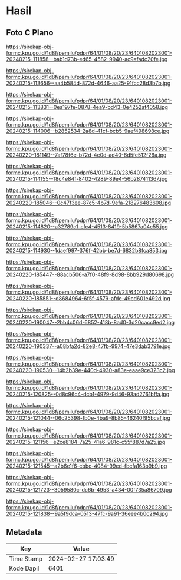 # Hasil

## Foto C Plano

https://sirekap-obj-formc.kpu.go.id/1d8f/pemilu/pdpr/64/01/08/20/23/6401082023001-20240215-111858--bab1d73b-ed65-4582-9940-ac9afadc20fe.jpg

https://sirekap-obj-formc.kpu.go.id/1d8f/pemilu/pdpr/64/01/08/20/23/6401082023001-20240215-113656--aa4b584d-872d-4646-aa25-91fcc28d3b7b.jpg

https://sirekap-obj-formc.kpu.go.id/1d8f/pemilu/pdpr/64/01/08/20/23/6401082023001-20240215-113831--0ea197fe-0878-4ea9-bd43-0e4252af4058.jpg

https://sirekap-obj-formc.kpu.go.id/1d8f/pemilu/pdpr/64/01/08/20/23/6401082023001-20240215-114006--b2852534-2a8d-41cf-bcb5-9aef498698ce.jpg

https://sirekap-obj-formc.kpu.go.id/1d8f/pemilu/pdpr/64/01/08/20/23/6401082023001-20240220-181149--7af78f6e-b72d-4e0d-ad40-6d5fe512f26a.jpg

https://sirekap-obj-formc.kpu.go.id/1d8f/pemilu/pdpr/64/01/08/20/23/6401082023001-20240215-114155--18c4e84f-8402-4289-89e4-56b287411367.jpg

https://sirekap-obj-formc.kpu.go.id/1d8f/pemilu/pdpr/64/01/08/20/23/6401082023001-20240220-185046--0c47f3ee-87c5-4b7d-9efa-218276483608.jpg

https://sirekap-obj-formc.kpu.go.id/1d8f/pemilu/pdpr/64/01/08/20/23/6401082023001-20240215-114820--a32789c1-cfc4-4513-8419-5b5867a04c55.jpg

https://sirekap-obj-formc.kpu.go.id/1d8f/pemilu/pdpr/64/01/08/20/23/6401082023001-20240215-114930--1daef997-376f-42bb-be7d-6832b8fca853.jpg

https://sirekap-obj-formc.kpu.go.id/1d8f/pemilu/pdpr/64/01/08/20/23/6401082023001-20240220-185447--88acb506-a7f0-48f9-8d98-8bb929d80698.jpg

https://sirekap-obj-formc.kpu.go.id/1d8f/pemilu/pdpr/64/01/08/20/23/6401082023001-20240220-185851--d8684964-6f5f-4579-afde-49cd601e492d.jpg

https://sirekap-obj-formc.kpu.go.id/1d8f/pemilu/pdpr/64/01/08/20/23/6401082023001-20240220-190047--2bb4c06d-6852-418b-8ad0-3d20cacc9ed2.jpg

https://sirekap-obj-formc.kpu.go.id/1d8f/pemilu/pdpr/64/01/08/20/23/6401082023001-20240220-190337--a08bfa2d-82e8-47fb-9974-47e3dab3791e.jpg

https://sirekap-obj-formc.kpu.go.id/1d8f/pemilu/pdpr/64/01/08/20/23/6401082023001-20240220-190530--14b2b39e-440d-4930-a83e-eaae9ce323c2.jpg

https://sirekap-obj-formc.kpu.go.id/1d8f/pemilu/pdpr/64/01/08/20/23/6401082023001-20240215-120825--0d8c96c4-dcb1-4979-9d46-93ad2761bffa.jpg

https://sirekap-obj-formc.kpu.go.id/1d8f/pemilu/pdpr/64/01/08/20/23/6401082023001-20240215-121044--06c25398-fb0e-4ba9-8b85-46240f95bcaf.jpg

https://sirekap-obj-formc.kpu.go.id/1d8f/pemilu/pdpr/64/01/08/20/23/6401082023001-20240215-121156--e2ce8184-7a25-41a6-981c-c55f887d7a25.jpg

https://sirekap-obj-formc.kpu.go.id/1d8f/pemilu/pdpr/64/01/08/20/23/6401082023001-20240215-121545--a2b6e1f6-cbbc-4084-99ed-fbcfa163b9b9.jpg

https://sirekap-obj-formc.kpu.go.id/1d8f/pemilu/pdpr/64/01/08/20/23/6401082023001-20240215-121723--3059580c-dc6b-4953-a434-00f735a86709.jpg

https://sirekap-obj-formc.kpu.go.id/1d8f/pemilu/pdpr/64/01/08/20/23/6401082023001-20240215-121838--9a5f9dca-0513-47fc-9a91-36eee4b0c294.jpg


## Metadata

| Key        | Value               |
| ---------- | ------------------- |
| Time Stamp | 2024-02-27 17:03:49 |
| Kode Dapil | 6401                |



